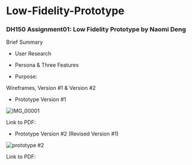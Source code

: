 # Low-Fidelity-Prototype

### DH150 Assignment01: Low Fidelity Prototype by Naomi Deng

Brief Summary

- User Research

- Persona & Three Features

- Purpose:

Wireframes, Version #1 & Version #2 

- Prototype Version #1

![IMG_00001](https://user-images.githubusercontent.com/59623164/74706545-18d4d100-51cc-11ea-9602-6abe35e0e7a2.jpeg)

Link to PDF: 

- Prototype Version #2 (Revised Version #1)

![prototype #2](https://user-images.githubusercontent.com/59623164/74706641-5afe1280-51cc-11ea-8bd1-d74673650ddf.jpeg)

Link to PDF: 


